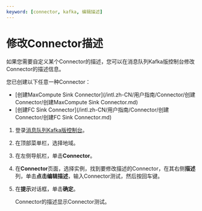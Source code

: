 ```yaml
---
keyword: [connector, kafka, 编辑描述]
---
```


# 修改Connector描述

如果您需要自定义某个Connector的描述，您可以在消息队列Kafka版控制台修改Connector的描述信息。

您已创建以下任意一种Connector：

-   [创建MaxCompute Sink Connector](/intl.zh-CN/用户指南/Connector/创建Connector/创建MaxCompute Sink Connector.md)
-   [创建FC Sink Connector](/intl.zh-CN/用户指南/Connector/创建Connector/创建FC Sink Connector.md)

1.  登录[消息队列Kafka版控制台](https://kafka.console.aliyun.com/?spm=a2c4g.11186623.2.22.6bf72638IfKzDm)。

2.  在顶部菜单栏，选择地域。

3.  在左侧导航栏，单击**Connector**。

4.  在**Connector**页面，选择实例，找到要修改描述的Connector，在其右侧**描述**列，单击**点击编辑描述**，输入Connector测试，然后按回车键。

5.  在**提示**对话框，单击**确定**。

    Connector的描述显示Connector测试。


